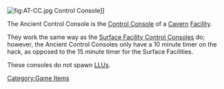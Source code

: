 ![](AT-CC.md.jpg "fig:AT-CC.jpg") Control Console\]\]

The Ancient Control Console is the [Control
Console](Control_Console.md) of a [Cavern](Caverns.md)
[Facility](Facilities.md).

They work the same way as the [Surface Facility Control
Consoles](Control_Console.md) do; however, the Ancient Control
Consoles only have a 10 minute timer on the hack, as opposed to the 15
minute timer for the Surface Facilities.

These consoles do not spawn [LLUs](Lattice_Logic_Unit.md).

[Category:Game Items](Category:Game_Items.md)
